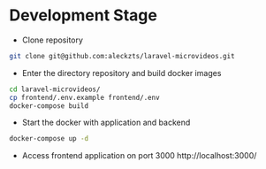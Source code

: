 # Development Stage

- Clone repository
```sh
git clone git@github.com:aleckzts/laravel-microvideos.git
```

- Enter the directory repository and build docker images
```sh
cd laravel-microvideos/
cp frontend/.env.example frontend/.env
docker-compose build
```

- Start the docker with application and backend
```sh
docker-compose up -d
```

- Access frontend application on port 3000
http://localhost:3000/
